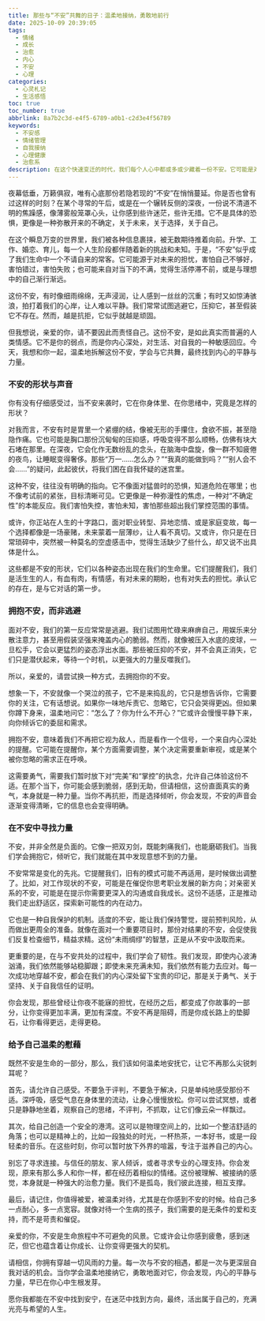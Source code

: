 ```yaml
---
title: 那些与“不安”共舞的日子：温柔地接纳，勇敢地前行
date: 2025-10-09 20:39:05
tags:
  - 情绪
  - 成长
  - 治愈
  - 内心
  - 不安
  - 心理
categories:
  - 心灵札记
  - 生活感悟
toc: true
toc_number: true
abbrlink: 8a7b2c3d-e4f5-6789-a0b1-c2d3e4f56789
keywords:
  - 不安感
  - 情绪管理
  - 自我接纳
  - 心理健康
  - 治愈系
description: 在这个快速变迁的时代，我们每个人心中都或多或少藏着一份不安。它可能是对未来的迷茫，是对未知的恐惧，也可能是对当下状态的不确定。这份不安，有时像细雨绵绵，无声浸润；有时又如惊涛骇浪，拍打着我们的心岸。但请相信，不安并非全然是负面的，它也可以是我们内心深处，指引我们走向更深层自我认知与成长的温柔信号。今天，让我们一起，温柔地拆解这份不安，学会与它共舞，最终找到内心的平静与力量。
---
```


夜幕低垂，万籁俱寂，唯有心底那份若隐若现的“不安”在悄悄蔓延。你是否也曾有过这样的时刻？在某个寻常的午后，或是在一个辗转反侧的深夜，一份说不清道不明的焦躁感，像薄雾般笼罩心头，让你感到些许迷茫，些许无措。它不是具体的恐惧，更像是一种弥散开来的不确定，关于未来，关于选择，关于自己。

在这个瞬息万变的世界里，我们被各种信息裹挟，被无数期待推着向前。升学、工作、婚恋、育儿，每一个人生阶段都伴随着新的挑战和未知。于是，“不安”似乎成了我们生命中一个不请自来的常客。它可能源于对未来的担忧，害怕自己不够好，害怕错过，害怕失败；也可能来自对当下的不满，觉得生活停滞不前，或是与理想中的自己渐行渐远。

这份不安，有时像细雨绵绵，无声浸润，让人感到一丝丝的沉重；有时又如惊涛骇浪，拍打着我们的心岸，让人难以平静。我们常常试图逃避它，压抑它，甚至假装它不存在。然而，越是抗拒，它似乎就越是顽固。

但我想说，亲爱的你，请不要因此而责怪自己。这份不安，是如此真实而普遍的人类情感。它不是你的弱点，而是你内心深处，对生活、对自我的一种敏感回应。今天，我想和你一起，温柔地拆解这份不安，学会与它共舞，最终找到内心的平静与力量。

### 不安的形状与声音

你有没有仔细感受过，当不安来袭时，它在你身体里、在你思绪中，究竟是怎样的形状？

对我而言，不安有时是胃里一个紧绷的结，像被无形的手攥住，食欲不振，甚至隐隐作痛。它也可能是胸口那份沉甸甸的压抑感，呼吸变得不那么顺畅，仿佛有块大石堵在那里。在深夜，它会化作无数纷乱的念头，在脑海中盘旋，像一群不知疲倦的夜鸟，让睡眠变得奢侈。那些“万一……怎么办？”“我真的能做到吗？”“别人会不会……”的疑问，此起彼伏，将我们困在自我怀疑的迷宫里。

这种不安，往往没有明确的指向。它不像面对猛兽时的恐惧，知道危险在哪里；也不像考试前的紧张，目标清晰可见。它更像是一种弥漫性的焦虑，一种对“不确定性”的本能反应。我们害怕失控，害怕未知，害怕那些超出我们掌控范围的事情。

或许，你正站在人生的十字路口，面对职业转型、异地恋情、或是家庭变故，每一个选择都像是一场豪赌，未来蒙着一层薄纱，让人看不真切。又或许，你只是在日常琐碎中，突然被一种莫名的空虚感击中，觉得生活缺少了些什么，却又说不出具体是什么。

这些都是不安的形状，它们以各种姿态出现在我们的生命里。它们提醒我们，我们是活生生的人，有血有肉，有情感，有对未来的期盼，也有对失去的担忧。承认它的存在，是与它对话的第一步。

### 拥抱不安，而非逃避

面对不安，我们的第一反应常常是逃避。我们试图用忙碌来麻痹自己，用娱乐来分散注意力，甚至用假装坚强来掩盖内心的脆弱。然而，就像被压入水底的皮球，一旦松手，它会以更猛烈的姿态浮出水面。那些被压抑的不安，并不会真正消失，它们只是潜伏起来，等待一个时机，以更强大的力量反噬我们。

所以，亲爱的，请尝试换一种方式，去拥抱你的不安。

想象一下，不安就像一个哭泣的孩子，它不是来捣乱的，它只是想告诉你，它需要你的关注，它有话想说。如果你一味地斥责它、忽略它，它只会哭得更凶。但如果你蹲下身来，温柔地问它：“怎么了？你为什么不开心？”它或许会慢慢平静下来，向你倾诉它的委屈和需求。

拥抱不安，意味着我们不再把它视为敌人，而是看作一个信号，一个来自内心深处的提醒。它可能在提醒你，某个方面需要调整，某个决定需要重新审视，或是某个被你忽略的需求正在呼唤。

这需要勇气，需要我们暂时放下对“完美”和“掌控”的执念，允许自己体验这份不适。在那个当下，你可能会感到脆弱，感到无助，但请相信，这份直面真实的勇气，本身就是一种力量。当你不再抗拒，而是选择倾听，你会发现，不安的声音会逐渐变得清晰，它的信息也会变得明确。

### 在不安中寻找力量

不安，并非全然是负面的。它像一把双刃剑，既能刺痛我们，也能磨砺我们。当我们学会拥抱它，倾听它，我们就能在其中发现意想不到的力量。

不安常常是变化的先兆。它提醒我们，旧有的模式可能不再适用，是时候做出调整了。比如，对工作现状的不安，可能是在催促你思考职业发展的新方向；对亲密关系的不安，可能是在提示你需要更深入的沟通或自我成长。这份不适感，正是推动我们走出舒适区，探索新可能性的内在动力。

它也是一种自我保护的机制。适度的不安，能让我们保持警觉，提前预判风险，从而做出更周全的准备。就像在面对一个重要项目时，那份对结果的不安，会促使我们反复检查细节，精益求精。这份“未雨绸缪”的智慧，正是从不安中汲取而来。

更重要的是，在与不安共处的过程中，我们学会了韧性。我们发现，即使内心波涛汹涌，我们依然能够站稳脚跟；即使未来充满未知，我们依然有能力去应对。每一次成功地穿越不安，都会在我们的内心深处留下宝贵的印记，那是关于勇气、关于坚持、关于自我信任的证明。

你会发现，那些曾经让你夜不能寐的担忧，在经历之后，都变成了你故事的一部分，让你变得更加丰满，更加有深度。不安不再是阻碍，而是你成长路上的垫脚石，让你看得更远，走得更稳。

### 给予自己温柔的慰藉

既然不安是生命的一部分，那么，我们该如何温柔地安抚它，让它不再那么尖锐刺耳呢？

首先，请允许自己感受。不要急于评判，不要急于解决，只是单纯地感受那份不适。深呼吸，感受气息在身体里的流动，让身心慢慢放松。你可以尝试冥想，或者只是静静地坐着，观察自己的思绪，不评判，不抓取，让它们像云朵一样飘过。

其次，给自己创造一个安全的港湾。这可以是物理空间上的，比如一个整洁舒适的角落；也可以是精神上的，比如一段独处的时光，一杯热茶，一本好书，或是一段轻柔的音乐。在这些时刻，你可以暂时放下外界的喧嚣，专注于滋养自己的内心。

别忘了寻求连接。与信任的朋友、家人倾诉，或者寻求专业的心理支持。你会发现，原来有那么多人和你一样，都在经历着相似的情绪。这份被理解、被接纳的感觉，本身就是一种强大的治愈力量。我们不是孤岛，我们彼此连接，相互支撑。

最后，请记住，你值得被爱，被温柔对待，尤其是在你感到不安的时候。给自己多一点耐心，多一点宽容。就像对待一个生病的孩子，我们需要的是无条件的爱和支持，而不是苛责和催促。

亲爱的你，不安是生命旅程中不可避免的风景。它或许会让你感到疲惫，感到迷茫，但它也蕴含着让你成长、让你变得更强大的契机。

请相信，你拥有穿越一切风雨的力量。每一次与不安的相遇，都是一次与更深层自我对话的机会。当你学会温柔地接纳它，勇敢地面对它，你会发现，内心的平静与力量，早已在你心中生根发芽。

愿你我都能在不安中找到安宁，在迷茫中找到方向，最终，活出属于自己的，充满光亮与希望的人生。
